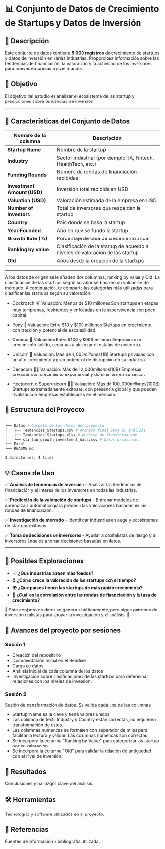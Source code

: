 # 📊 Conjunto de Datos de Crecimiento de Startups y Datos de Inversión

## 📌 Descripción
Este conjunto de datos contiene **5.000 registros** de crecimiento de startups y datos de inversión en varias industrias. Proporciona información sobre las tendencias de financiación, la valoración y la actividad de los inversores para nuevas empresas a nivel mundial. 

## 🎯 Objetivo

El objetivo del estudio es analizar el ecosistema de las startup y predicciones sobre tendencias de inversión. 

---
## 📂 Características del Conjunto de Datos

| **Nombre de la columna** | **Descripción** |
|----------------------|------------------------------------------------|
| **Startup Name** | Nombre de la startup |
| **Industry** | Sector industrial (por ejemplo, IA, Fintech, HealthTech, etc.) |
| **Funding Rounds** | Número de rondas de financiación recibidas |
| **Investment Amount (USD)** | Inversión total recibida en USD |
| **Valuation (USD)** | Valoración estimada de la empresa en USD |
| **Number of Investors** | Total de inversores que respaldan la startup |
| **Country** | País donde se basa la startup |
| **Year Founded** | Año en que se fundó la startup |
| **Growth Rate (%)** | Porcentaje de tasa de crecimiento anual |
| **Ranking by value** | Clasificación de la startup de acuerdo a niveles de valoracion de las startup |
| **Old** | Años desde la creación de la startups |
---

A los datos de origen se le añaden dos columnas, ranking by value y Old. 
La clasificación de las startups según su valor se basa en su valuación de mercado. A continuación, te comparto las categorías más utilizadas para clasificar las startups según su valoración:

- Cockroach 🪳
Valuación: Menos de $10 millones
Son startups en etapas muy tempranas, resistentes y enfocadas en la supervivencia con poco capital.

- Pony 🐎
Valuación: Entre $10 y $100 millones
Startups en crecimiento con tracción y potencial de escalabilidad.

- Centaur 🏇
Valuación: Entre $100 y $999 millones
Empresas con crecimiento sólido, cercanas a alcanzar el estatus de unicornio.

- Unicorn  🦄
Valuación: Más de $1,000 millones ($1B)
Startups privadas con un alto crecimiento y gran potencial de disrupción en su industria.

- Decacorn 🦄✨
Valuación: Más de $10,000 millones ($10B)
Empresas privadas con crecimiento exponencial y dominantes en su sector.

- Hectocorn o Superunicorn 🦄🔥
Valuación: Más de $100,000 millones ($100B)
Startups extremadamente exitosas, con presencia global y que pueden rivalizar con empresas establecidas en el mercado.



## 📂 Estructura del Proyecto

```bash
.
├── Datos # Carpeta de los datos del proyecto
│   ├── Tendencias_Startups.csv # Archivo final para el análisis
│   ├── Tendencias_Startups.xlsx # Archivo de Transformación
│   └── startup_growth_investment_data.csv # Datos originales
├── Excel
└── README.md

3 directories, 4 files
```

## 💡 Casos de Uso

✅ **Análisis de tendencias de inversión** - Analizar las tendencias de financiación y el interés de los inversores en todas las industrias.

✅ **Predicción de la valoración de startups** - Entrenar modelos de aprendizaje automático para predecir las valoraciones basadas en las rondas de financiación.

✅ **Investigación de mercado** - Identificar industrias en auge y ecosistemas de startups exitosos.

✅ **Toma de decisiones de inversores** - Ayudar a capitalistas de riesgo y a inversores ángeles a tomar decisiones basadas en datos.

---
## 🔎 Posibles Exploraciones

- 📈 **¿Qué industrias atraen más fondos?**
- ⏳ **¿Cómo crece la valoración de las startups con el tiempo?**
- 🌍 **¿Qué países tienen las startups de más rápido crecimiento?**
- 🔗 **¿Cuál es la correlación entre las rondas de financiación y la tasa de crecimiento?**

📢 Este conjunto de datos se genera sintéticamente, pero sigue patrones de inversión realistas para apoyar la investigación y el análisis. 🚀

## 🔎 Avances del proyecto por sesiones
### Sesión 1
- Creación del repositorio
- Documentación inicial en el Readme
- Carga de datos
- Análisis Iniciál de cada columna de los datos
- Investigación sobre clasificaciónes de las startups para determinar relaciones con los niveles de inversion.

### Sesión 2
Sesión de transformación de datos. Se valida cada una de las columnas
- Startup_Name es la clave y tiene valores únicos 
- Las columna de texto Industry y Country están correctas, no requieren transformación de datos.
- Las columnas numericas se formaten con separador de miles para facilitar la lectura y validar. Las columnas numericas son correctas.
- Se incorpora la columna "Ranking by Value" para categorizar las startup por su valoración.
- Se incorpora la columna "Old" para validar la relación de antiguedad con el nivel de inversión.

## 🚀 Resultados
Conclusiones y hallazgos clave del análisis.

## 🛠️ Herramientas
Tecnologías y software utilizados en el proyecto.

## 📑 Referencias
Fuentes de información y bibliografía utilizada.



